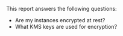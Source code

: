 This report answers the following questions:

- Are my instances encrypted at rest?
- What KMS keys are used for encryption?
